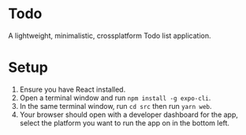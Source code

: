 # Todo

A lightweight, minimalistic, crossplatform Todo list application.

# Setup

1. Ensure you have React installed.
2. Open a terminal window and run `npm install -g expo-cli`.
3. In the same terminal window, run `cd src` then run `yarn web`.
4. Your browser should open with a developer dashboard for the app, select the platform you want to run the app on in the bottom left.
